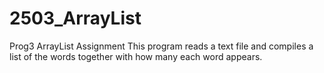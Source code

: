 # 2503_ArrayList
Prog3 ArrayList Assignment
This program reads a text file and compiles a list of the words together with how many each word appears.
